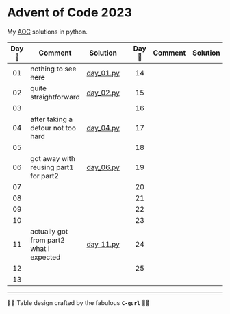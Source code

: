 # Advent of Code 2023

My [AOC](https://adventofcode.com/2023) solutions in python.

| Day :christmas_tree: | Comment                                 | Solution                         |     | Day :christmas_tree: | Comment | Solution                |
| :------------------: | --------------------------------------- | -------------------------------- | --- | :------------------: | ------- | ----------------------- |
|          01          | ~~nothing to see here~~                 | [day_01.py](solutions/day_01.py) |     |          14          |         | [](solutions/day_14.py) |
|          02          | quite straightforward                   | [day_02.py](solutions/day_02.py) |     |          15          |         | [](solutions/day_15.py) |
|          03          |                                         | [](solutions/day_03.py)          |     |          16          |         | [](solutions/day_16.py) |
|          04          | after taking a detour not too hard      | [day_04.py](solutions/day_04.py) |     |          17          |         | [](solutions/day_17.py) |
|          05          |                                         | [](solutions/day_05.py)          |     |          18          |         | [](solutions/day_18.py) |
|          06          | got away with reusing part1 for part2   | [day_06.py](solutions/day_06.py) |     |          19          |         | [](solutions/day_19.py) |
|          07          |                                         | [](solutions/day_07.py)          |     |          20          |         | [](solutions/day_20.py) |
|          08          |                                         | [](solutions/day_08.py)          |     |          21          |         | [](solutions/day_21.py) |
|          09          |                                         | [](solutions/day_09.py)          |     |          22          |         | [](solutions/day_22.py) |
|          10          |                                         | [](solutions/day_10.py)          |     |          23          |         | [](solutions/day_23.py) |
|          11          | actually got from part2 what i expected | [day_11.py](solutions/day_11.py) |     |          24          |         | [](solutions/day_24.py) |
|          12          |                                         | [](solutions/day_12.py)          |     |          25          |         | [](solutions/day_25.py) |
|          13          |                                         | [](solutions/day_13.py)          |

---

🚀✨ Table design crafted by the fabulous **`C-gurl`** 🎩🔮

